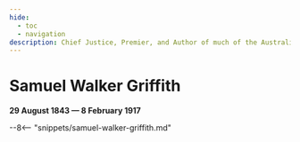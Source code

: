 ```yaml
---
hide:
  - toc
  - navigation
description: Chief Justice, Premier, and Author of much of the Australian Constitution
---
```


# Samuel Walker Griffith

**29 August 1843 — 8 February 1917**

--8<-- "snippets/samuel-walker-griffith.md"

 
